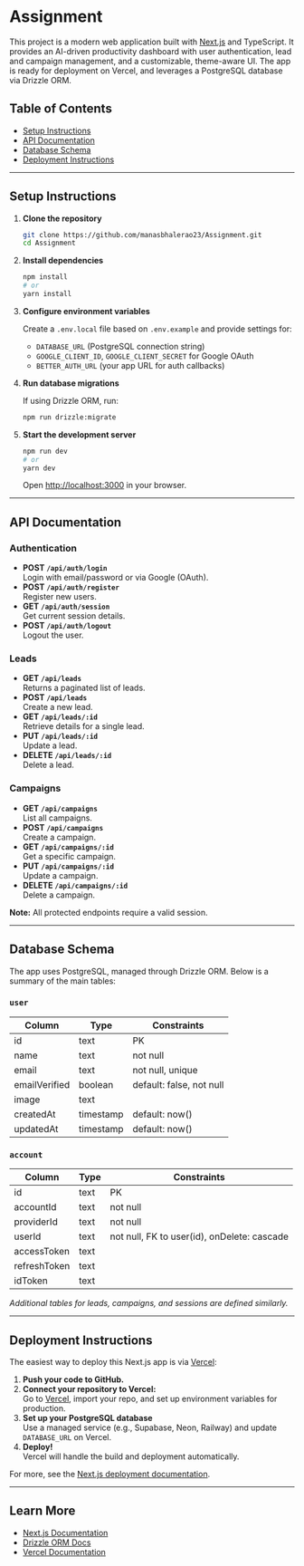 # Assignment

This project is a modern web application built with [Next.js](https://nextjs.org) and TypeScript. It provides an AI-driven productivity dashboard with user authentication, lead and campaign management, and a customizable, theme-aware UI. The app is ready for deployment on Vercel, and leverages a PostgreSQL database via Drizzle ORM.

## Table of Contents

- [Setup Instructions](#setup-instructions)
- [API Documentation](#api-documentation)
- [Database Schema](#database-schema)
- [Deployment Instructions](#deployment-instructions)

---

## Setup Instructions

1. **Clone the repository**
   ```bash
   git clone https://github.com/manasbhalerao23/Assignment.git
   cd Assignment
   ```

2. **Install dependencies**
   ```bash
   npm install
   # or
   yarn install
   ```

3. **Configure environment variables**

   Create a `.env.local` file based on `.env.example` and provide settings for:
   - `DATABASE_URL` (PostgreSQL connection string)
   - `GOOGLE_CLIENT_ID`, `GOOGLE_CLIENT_SECRET` for Google OAuth
   - `BETTER_AUTH_URL` (your app URL for auth callbacks)

4. **Run database migrations**

   If using Drizzle ORM, run:
   ```bash
   npm run drizzle:migrate
   ```

5. **Start the development server**
   ```bash
   npm run dev
   # or
   yarn dev
   ```

   Open [http://localhost:3000](http://localhost:3000) in your browser.

---

## API Documentation

### Authentication

- **POST `/api/auth/login`**  
  Login with email/password or via Google (OAuth).
- **POST `/api/auth/register`**  
  Register new users.
- **GET `/api/auth/session`**  
  Get current session details.
- **POST `/api/auth/logout`**  
  Logout the user.

### Leads

- **GET `/api/leads`**  
  Returns a paginated list of leads.
- **POST `/api/leads`**  
  Create a new lead.
- **GET `/api/leads/:id`**  
  Retrieve details for a single lead.
- **PUT `/api/leads/:id`**  
  Update a lead.
- **DELETE `/api/leads/:id`**  
  Delete a lead.

### Campaigns

- **GET `/api/campaigns`**  
  List all campaigns.
- **POST `/api/campaigns`**  
  Create a campaign.
- **GET `/api/campaigns/:id`**  
  Get a specific campaign.
- **PUT `/api/campaigns/:id`**  
  Update a campaign.
- **DELETE `/api/campaigns/:id`**  
  Delete a campaign.

**Note:** All protected endpoints require a valid session.

---

## Database Schema

The app uses PostgreSQL, managed through Drizzle ORM. Below is a summary of the main tables:

### `user`

| Column         | Type      | Constraints                  |
|----------------|-----------|------------------------------|
| id             | text      | PK                           |
| name           | text      | not null                     |
| email          | text      | not null, unique             |
| emailVerified  | boolean   | default: false, not null     |
| image          | text      |                              |
| createdAt      | timestamp | default: now()               |
| updatedAt      | timestamp | default: now()               |

### `account`

| Column      | Type   | Constraints                                 |
|-------------|--------|---------------------------------------------|
| id          | text   | PK                                          |
| accountId   | text   | not null                                    |
| providerId  | text   | not null                                    |
| userId      | text   | not null, FK to user(id), onDelete: cascade |
| accessToken | text   |                                             |
| refreshToken| text   |                                             |
| idToken     | text   |                                             |

*Additional tables for leads, campaigns, and sessions are defined similarly.*

---

## Deployment Instructions

The easiest way to deploy this Next.js app is via [Vercel](https://vercel.com/):

1. **Push your code to GitHub.**
2. **Connect your repository to Vercel:**  
   Go to [Vercel](https://vercel.com/new?utm_medium=default-template&filter=next.js&utm_source=create-next-app&utm_campaign=create-next-app-readme), import your repo, and set up environment variables for production.
3. **Set up your PostgreSQL database**  
   Use a managed service (e.g., Supabase, Neon, Railway) and update `DATABASE_URL` on Vercel.
4. **Deploy!**  
   Vercel will handle the build and deployment automatically.

For more, see the [Next.js deployment documentation](https://nextjs.org/docs/app/building-your-application/deploying).

---

## Learn More

- [Next.js Documentation](https://nextjs.org/docs)
- [Drizzle ORM Docs](https://orm.drizzle.team/docs/overview)
- [Vercel Documentation](https://vercel.com/docs)